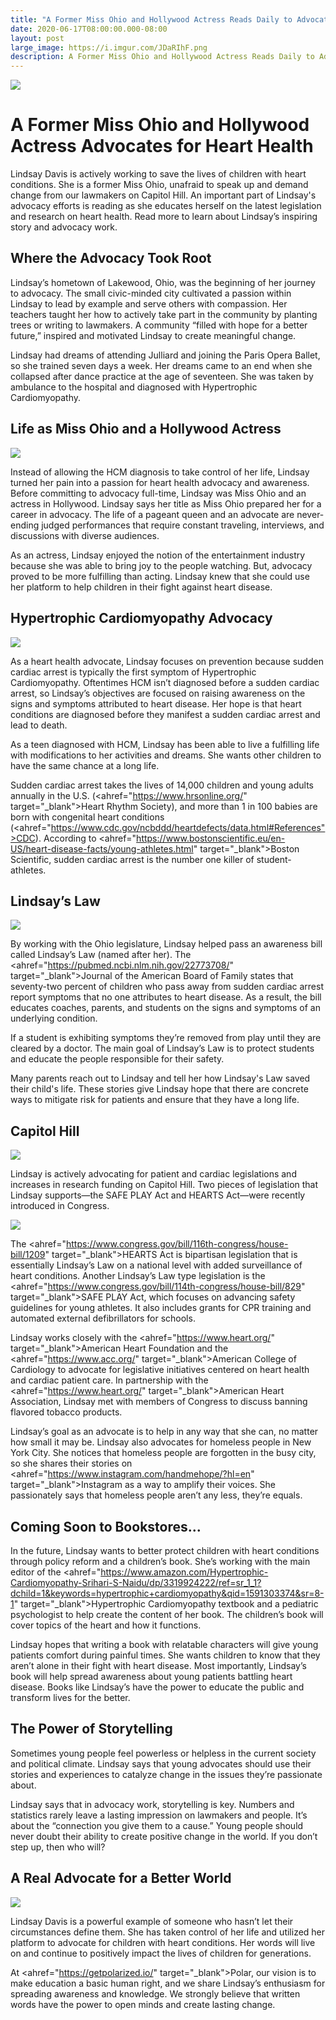 ```yaml
---
title: "A Former Miss Ohio and Hollywood Actress Reads Daily to Advocate for Health"
date: 2020-06-17T08:00:00.000-08:00
layout: post
large_image: https://i.imgur.com/JDaRIhF.png
description: A Former Miss Ohio and Hollywood Actress Reads Daily to Advocate for Health
---
```


<img class="img-fluid" src="https://i.imgur.com/JDaRIhF.png">

# A Former Miss Ohio and Hollywood Actress Advocates for Heart Health 

Lindsay Davis is actively working to save the lives of children with heart conditions. She is a former Miss Ohio, unafraid to speak up and demand change from our lawmakers on Capitol Hill. An important part of Lindsay's advocacy efforts is reading as she educates herself on the latest legislation and research on heart health. Read more to learn about Lindsay’s inspiring story and advocacy work. 

## Where the Advocacy Took Root

Lindsay’s hometown of Lakewood, Ohio, was the beginning of her journey to advocacy. The small civic-minded city cultivated a passion within Lindsay to lead by example and serve others with compassion. Her teachers taught her how to actively take part in the community by planting trees or writing to lawmakers. A community “filled with hope for a better future,” inspired and motivated Lindsay to create meaningful change. 

Lindsay had dreams of attending Julliard and joining the Paris Opera Ballet, so she trained seven days a week. Her dreams came to an end when she collapsed after dance practice at the age of seventeen. She was taken by ambulance to the hospital and diagnosed with Hypertrophic Cardiomyopathy. 

## Life as Miss Ohio and a Hollywood Actress

<img class="img-fluid" src="https://i.imgur.com/lyQUyqc.jpg">

Instead of allowing the HCM diagnosis to take control of her life, Lindsay turned her pain into a passion for heart health advocacy and awareness. Before committing to advocacy full-time, Lindsay was Miss Ohio and an actress in Hollywood. Lindsay says her title as Miss Ohio prepared her for a career in advocacy. The life of a pageant queen and an advocate are never-ending judged performances that require constant traveling, interviews, and discussions with diverse audiences. 

As an actress, Lindsay enjoyed the notion of the entertainment industry because she was able to bring joy to the people watching. But, advocacy proved to be more fulfilling than acting. Lindsay knew that she could use her platform to help children in their fight against heart disease.

## Hypertrophic Cardiomyopathy Advocacy

<img class="img-fluid" src="https://i.imgur.com/rspjX2R.jpg">

As a heart health advocate, Lindsay focuses on prevention because sudden cardiac arrest is typically the first symptom of Hypertrophic Cardiomyopathy. Oftentimes HCM isn’t diagnosed before a sudden cardiac arrest, so Lindsay’s objectives are focused on raising awareness on the signs and symptoms attributed to heart disease. Her hope is that heart conditions are diagnosed before they manifest a sudden cardiac arrest and lead to death. 

As a teen diagnosed with HCM, Lindsay has been able to live a fulfilling life with modifications to her activities and dreams. She wants other children to have the same chance at a long life.

Sudden cardiac arrest takes the lives of 14,000 children and young adults annually in the U.S. (<ahref="https://www.hrsonline.org/" target="_blank">Heart Rhythm Society</a>), and more than 1 in 100 babies are born with congenital heart conditions (<ahref="https://www.cdc.gov/ncbddd/heartdefects/data.html#References">CDC</a>). According to <ahref="https://www.bostonscientific.eu/en-US/heart-disease-facts/young-athletes.html" target="_blank">Boston Scientific</a>, sudden cardiac arrest is the number one killer of student-athletes. 

## Lindsay’s Law

<img class="img-fluid" src="https://i.imgur.com/XIDEoYc.jpg">

By working with the Ohio legislature, Lindsay helped pass an awareness bill called Lindsay’s Law (named after her). The <ahref="https://pubmed.ncbi.nlm.nih.gov/22773708/" target="_blank">Journal of the American Board of Family</a> states that seventy-two percent of children who pass away from sudden cardiac arrest report symptoms that no one attributes to heart disease. As a result, the bill educates coaches, parents, and students on the signs and symptoms of an underlying condition. 

If a student is exhibiting symptoms they’re removed from play until they are cleared by a doctor. The main goal of Lindsay’s Law is to protect students and educate the people responsible for their safety. 

Many parents reach out to Lindsay and tell her how Lindsay's Law saved their child's life. These stories give Lindsay hope that there are concrete ways to mitigate risk for patients and ensure that they have a long life. 

## Capitol Hill

<img class="img-fluid" src="https://i.imgur.com/f6JKrCP.jpg">

Lindsay is actively advocating for patient and cardiac legislations and increases in research funding on Capitol Hill. Two pieces of legislation that Lindsay supports—the SAFE PLAY Act and HEARTS Act—were recently introduced in Congress. 

<img class="img-fluid" src="https://i.imgur.com/UsoYKaw.jpg">

The <ahref="https://www.congress.gov/bill/116th-congress/house-bill/1209" target="_blank">HEARTS Act</a> is bipartisan legislation that is essentially Lindsay’s Law on a national level with added surveillance of heart conditions. Another Lindsay’s Law type legislation is the <ahref="https://www.congress.gov/bill/114th-congress/house-bill/829" target="_blank">SAFE PLAY Act</a>, which focuses on advancing safety guidelines for young athletes. It also includes grants for CPR training and automated external defibrillators for schools. 

Lindsay works closely with the <ahref="https://www.heart.org/" target="_blank">American Heart Foundation</a> and the <ahref="https://www.acc.org/" target="_blank">American College of Cardiology</a> to advocate for legislative initiatives centered on heart health and cardiac patient care. In partnership with the <ahref="https://www.heart.org/" target="_blank">American Heart Association</a>, Lindsay met with members of Congress to discuss banning flavored tobacco products. 

Lindsay’s goal as an advocate is to help in any way that she can, no matter how small it may be. Lindsay also advocates for homeless people in New York City. She notices that homeless people are forgotten in the busy city, so she shares their stories on <ahref="https://www.instagram.com/handmehope/?hl=en" target="_blank">Instagram</a> as a way to amplify their voices. She passionately says that homeless people aren’t any less, they’re equals. 

## Coming Soon to Bookstores...

In the future, Lindsay wants to better protect children with heart conditions through policy reform and a children’s book. She’s working with the main editor of the <ahref="https://www.amazon.com/Hypertrophic-Cardiomyopathy-Srihari-S-Naidu/dp/3319924222/ref=sr_1_1?dchild=1&keywords=hypertrophic+cardiomyopathy&qid=1591303374&sr=8-1" target="_blank">Hypertrophic Cardiomyopathy textbook</a> and a pediatric psychologist to help create the content of her book. The children’s book will cover topics of the heart and how it functions. 

Lindsay hopes that writing a book with relatable characters will give young patients comfort during painful times. She wants children to know that they aren’t alone in their fight with heart disease. Most importantly, Lindsay’s book will help spread awareness about young patients battling heart disease. Books like Lindsay’s have the power to educate the public and transform lives for the better.

## The Power of Storytelling

Sometimes young people feel powerless or helpless in the current society and political climate. Lindsay says that young advocates should use their stories and experiences to catalyze change in the issues they’re passionate about. 

Lindsay says that in advocacy work, storytelling is key. Numbers and statistics rarely leave a lasting impression on lawmakers and people. It’s about the “connection you give them to a cause.” Young people should never doubt their ability to create positive change in the world. If you don’t step up, then who will? 

## A Real Advocate for a Better World

<img class="img-fluid" src="https://i.imgur.com/dknykda.jpg">

Lindsay Davis is a powerful example of someone who hasn’t let their circumstances define them. She has taken control of her life and utilized her platform to advocate for children with heart conditions. Her words will live on and continue to positively impact the lives of children for generations. 

At <ahref="https://getpolarized.io/" target="_blank">Polar</a>, our vision is to make education a basic human right, and we share Lindsay’s enthusiasm for spreading awareness and knowledge. We strongly believe that written words have the power to open minds and create lasting change. 







